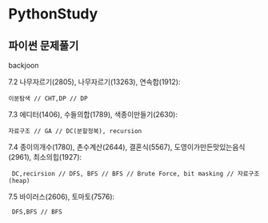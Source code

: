 # PythonStudy
파이썬 문제풀기
----------------
backjoon

7.2 나무자르기(2805), 나무자르기(13263), 연속합(1912):

    이분탐색 // CHT,DP // DP

7.3 에디터(1406), 수들의합(1789), 색종이만들기(2630):

    자료구조 // GA // DC(분할정복), recursion
 
7.4  종이의개수(1780), 촌수계산(2644), 결혼식(5567), 도영이가만든맛있는음식(2961), 최소의힙(1927):

     DC,recirsion // DFS, BFS // BFS // Brute Force, bit masking // 자료구조(heap)

7.5 바이러스(2606), 토마토(7576):

     DFS,BFS // BFS
